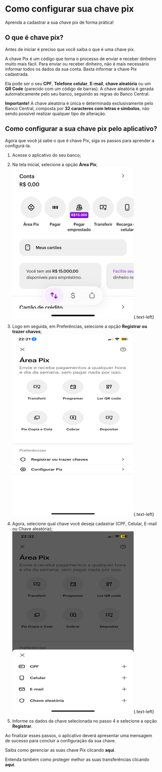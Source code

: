 
# Como configurar sua chave pix

Aprenda a cadastrar a sua chave pix de forma prática!

## O que é chave pix?

Antes de iniciar é preciso que você saiba o que é uma chave pix.

A chave Pix é um código que torna o processo de enviar e receber dinheiro muito mais fácil. Para enviar ou receber dinheiro, não é mais necessário informar todos os dados da sua conta. Basta informar a chave Pix cadastrada.

Ela pode ser o seu **CPF**, **Telefone celular**, **E-mail**, **chave aleatória** ou um **QR Code** (parecido com um código de barras). A chave aleatória é gerada automaticamente pelo seu banco, seguindo as regras do Banco Central.

**Importante!** A chave aleatória é única e determinada exclusivamente pelo Banco Central, composta por **32 caracteres com letras e símbolos**, não sendo possível realizar qualquer tipo de alteração.

## Como configurar a sua chave pix pelo aplicativo?

Agora que você já sabe o que é chave Pix, siga os passos para aprender a configurá-la.

1. Acesse o aplicativo do seu banco;
2. Na tela inicial, selecione a opção **Área Pix**;
   <img src="https://github.com/talicpaes1/pix-tutorial/blob/main/Imagens/inicial.PNG?raw=true" alt="Image" height="500" width="400">{.text-left}
   
4. Logo em seguida, em Preferências, selecione a opção **Registrar ou trazer chaves**;
   <img src="https://github.com/talicpaes1/pix-tutorial/blob/main/Imagens/area_pix.PNG?raw=true" alt="Image" height="600" width="400">{.text-left}
   
6. Agora, selecione qual chave você deseja cadastrar (CPF, Celular, E-mail ou Chave aleatória);
   <img src="https://github.com/talicpaes1/pix-tutorial/blob/main/Imagens/chave.PNG?raw=true" alt="Image" height="600" width="400">{.text-left}
   
8. Informe os dados da chave selecionada no passo 4 e selecione a opção **Registrar**.

Ao finalizar esses passos, o aplicativo deverá apresentar uma mensagem de sucesso para concluir a configuração da sua chave.

Saiba como gerenciar as suas chave Pix clicando **aqui**.

Entenda também como proteger melhor as suas transferências clicando **aqui**.


